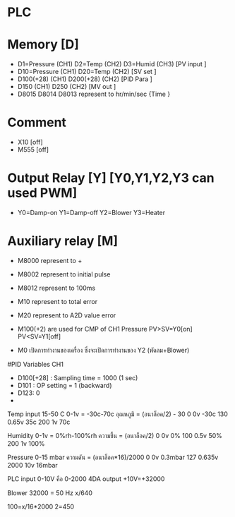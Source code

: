 
# PLC 

# Memory [D]
- D1=Pressure	(CH1) 	D2=Temp		(CH2) 	D3=Humid	(CH3) 	[PV input	]
- D10=Pressure	(CH1)	D20=Temp	(CH2)				[SV set	]
- D100(+28)	(CH1) 	D200(+28)	(CH2)				[PID Para	]
- D150		(CH1)	D250		(CH2)				[MV out	]
- D8015 	D8014	D8013 	represent to hr/min/sec	{Time	}

# Comment
- X10 [off]
- M555 [off]

# Output Relay [Y]		[Y0,Y1,Y2,Y3 can used PWM]
- Y0=Damp-on	Y1=Damp-off 	Y2=Blower 	Y3=Heater

# Auxiliary relay [M]
- M8000 represent to +
- M8002 represent to initial pulse
- M8012 represent to 100ms
- M10 represent to total error
- M20 represent to A2D value error
- M100(+2) are used for CMP of CH1 Pressure PV>SV=Y0[on] PV<SV=Y1[off]

- M0 เปิดการทำงานของเครื่อง ซึ่งจะเปิดการทำงานของ Y2 (พัดลม+Blower)


#PID Variables CH1
- D100[+28] : Sampling time = 1000 (1 sec)
- D101 : OP setting = 1 (backward)
- D123: 0
- 

Temp 			input 15-50 C
0-1v  = -30c-70c
อุณหภูมิ = (อนาล็อค/2) - 30
0	0v 	-30c
130	0.65v	 35c
200	1v 	 70c

Humidity
0-1v = 0%rh-100%rh
ความชื้น = (อนาล็อค/2)
0	0v	0%
100	0.5v	50%
200	1v	100%

Pressure 			0-15 mbar
ความดัน = (อนาล็อค*16)/2000
0	0v	0.3mbar
127	0.635v	
2000	10v	16mbar

PLC input 0-10V คือ 0-2000
4DA output +10V=+32000

Blower 
32000 = 50 Hz
x/640


100=x/16*2000
2=450